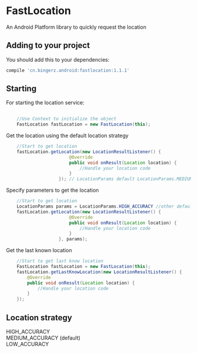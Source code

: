 # FastLocation

An Android Platform library to quickly request the location

## Adding to your project
You should add this to your dependencies:

```groovy
compile 'cn.bingerz.android:fastlocation:1.1.1'
```

## Starting

For starting the location service:
```java
    
    //Use Context to initialize the object
    FastLocation fastLocation = new FastLocation(this);
```

Get the location using the default location strategy
```java
    //Start to get location
    fastLocation.getLocation(new LocationResultListener() {
                        @Override
                        public void onResult(Location location) {
                            //Handle your location code
                        }
                    }); // LocationParams default LocationParams.MEDIUM_ACCURACY
```

Specify parameters to get the location
```java
    //Start to get location
    LocationParams params = LocationParams.HIGH_ACCURACY //other default params:MEDIUM_ACCURACY、LOW_ACCURACY
    fastLocation.getLocation(new LocationResultListener() {
                        @Override
                        public void onResult(Location location) {
                            //Handle your location code
                        }
                    }, params);
```

Get the last known location
```java
    //Start to get last know location
    FastLocation fastLocation = new FastLocation(this);
    fastLocation.getLastKnowLocation(new LocationResultListener() {
        @Override
        public void onResult(Location location) {
            //Handle your location code
        }
    });
```

## Location strategy
HIGH_ACCURACY  
MEDIUM_ACCURACY (default)  
LOW_ACCURACY  
